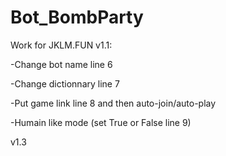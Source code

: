 # Bot_BombParty
Work for JKLM.FUN
v1.1:

-Change bot name line 6

-Change dictionnary line 7

-Put game link line 8 and then auto-join/auto-play

-Humain like mode (set True or False line 9)

v1.3
